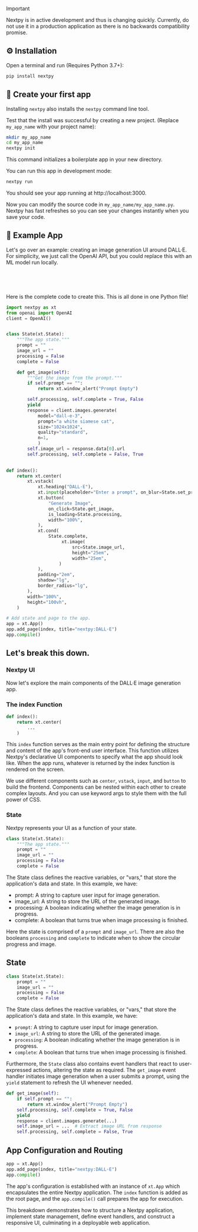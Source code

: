
> [!IMPORTANT]
> Nextpy is in active development and thus is changing quickly. Currently, do not use it in a production application as there is no backwards compatibility promise.

## ⚙️ Installation

Open a terminal and run (Requires Python 3.7+):

```bash
pip install nextpy
```

## 🥳 Create your first app

Installing `nextpy` also installs the `nextpy` command line tool.

Test that the install was successful by creating a new project. (Replace `my_app_name` with your project name):

```bash
mkdir my_app_name
cd my_app_name
nextpy init
```

This command initializes a boilerplate app in your new directory. 

You can run this app in development mode:

```bash
nextpy run
```

You should see your app running at http://localhost:3000.

Now you can modify the source code in `my_app_name/my_app_name.py`. Nextpy has fast refreshes so you can see your changes instantly when you save your code.


## 🫧 Example App

Let's go over an example: creating an image generation UI around DALL·E. For simplicity, we just call the OpenAI API, but you could replace this with an ML model run locally.

&nbsp;



&nbsp;

Here is the complete code to create this. This is all done in one Python file!

```python
import nextpy as xt
from openai import OpenAI
client = OpenAI()


class State(xt.State):
    """The app state."""
    prompt = ""
    image_url = ""
    processing = False
    complete = False

    def get_image(self):
        """Get the image from the prompt."""
        if self.prompt == "":
            return xt.window_alert("Prompt Empty")

        self.processing, self.complete = True, False
        yield
        response = client.images.generate(
            model="dall-e-3",
            prompt="a white siamese cat",
            size="1024x1024",
            quality="standard",
            n=1,
            )
        self.image_url = response.data[0].url
        self.processing, self.complete = False, True
        

def index():
    return xt.center(
        xt.vstack(
            xt.heading("DALL·E"),
            xt.input(placeholder="Enter a prompt", on_blur=State.set_prompt),
            xt.button(
                "Generate Image",
                on_click=State.get_image,
                is_loading=State.processing,
                width="100%",
            ),
            xt.cond(
                State.complete,
                     xt.image(
                         src=State.image_url,
                         height="25em",
                         width="25em",
                    )
            ),
            padding="2em",
            shadow="lg",
            border_radius="lg",
        ),
        width="100%",
        height="100vh",
    )

# Add state and page to the app.
app = xt.App()
app.add_page(index, title="nextpy:DALL·E")
app.compile()
```

## Let's break this down.

### **Nextpy UI**

Now let's explore the main components of the DALL·E image generation app.

### **The index Function**

```python
def index():
    return xt.center(
        ...
    )
```

This `index` function serves as the main entry point for defining the structure and content of the app's front-end user interface. This function utilizes Nextpy's declarative UI components to specify what the app should look like. When the app runs, whatever is returned by the index function is rendered on the screen.

We use different components such as `center`, `vstack`, `input`, and `button` to build the frontend. Components can be nested within each other
to create complex layouts. And you can use keyword args to style them with the full power of CSS.


### **State**

Nextpy represents your UI as a function of your state.

```python
class State(xt.State):
    """The app state."""
    prompt = ""
    image_url = ""
    processing = False
    complete = False
```

The State class defines the reactive variables, or "vars," that store the application's data and state. In this example, we have:

- prompt: A string to capture user input for image generation.
- image_url: A string to store the URL of the generated image.
- processing: A boolean indicating whether the image generation is in progress.
- complete: A boolean that turns true when image processing is finished.

Here the state is comprised of a `prompt` and `image_url`. There are also the booleans `processing` and `complete` to indicate when to show the circular progress and image.

## State
```python
class State(xt.State):
    prompt = ""
    image_url = ""
    processing = False
    complete = False
```
The State class defines the reactive variables, or "vars," that store the application's data and state. In this example, we have:

- `prompt`: A string to capture user input for image generation.
- `image_url`: A string to store the URL of the generated image.
- `processing`: A boolean indicating whether the image generation is in progress.
- `complete`: A boolean that turns true when image processing is finished.

Furthermore, the `State` class also contains event handlers that react to user-expressed actions, altering the state as required. The `get_image` event handler initiates image generation when a user submits a prompt, using the `yield` statement to refresh the UI whenever needed.

```python
def get_image(self):
    if self.prompt == "":
        return xt.window_alert("Prompt Empty")
    self.processing, self.complete = True, False
    yield
    response = client.images.generate(...)
    self.image_url = ...  # Extract image URL from response
    self.processing, self.complete = False, True
```


## App Configuration and Routing
```python
app = xt.App()
app.add_page(index, title="nextpy:DALL·E")
app.compile()
```
The app's configuration is established with an instance of `xt.App` which encapsulates the entire Nextpy application. The `index` function is added as the root page, and the `app.compile()` call prepares the app for execution.

This breakdown demonstrates how to structure a Nextpy application, implement state management, define event handlers, and construct a responsive UI, culminating in a deployable web application.
